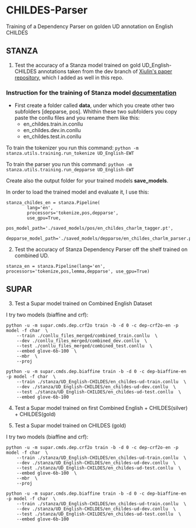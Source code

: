 # CHILDES-Parser
Training of a Dependency Parser on golden UD annotation on English CHILDES 

## STANZA 

1. Test the accuracy of a Stanza model trained on gold UD_English-CHILDES annotations taken from the dev branch of [Xiulin's paper repository](https://github.com/UniversalDependencies/UD_English-CHILDES), which I added as well in this repo.

### Instruction for the training of Stanza model [documentation](https://stanfordnlp.github.io/stanza/training_and_evaluation.html)

- First create a folder called **data**, under which you create other two subfolders [depparse, pos]. Whithin these two subfolders you copy paste the conllu files and you rename them like this:
    - en_childes.train.in.conllu
    - en_childes.dev.in.conllu
    - en_childes.test.in.conllu

To train the tokenizer you run this command:
`python -m stanza.utils.training.run_tokenize UD_English-EWT`

To train the parser you run this command:
`python -m stanza.utils.training.run_depparse UD_English-EWT`

Create also the output folder for your trained models **save_models**.

In order to load the trained model and evaluate it, I use this:

```
stanza_childes_en = stanza.Pipeline(
        lang='en',
        processors='tokenize,pos,depparse',
        use_gpu=True,
        pos_model_path='./saved_models/pos/en_childes_charlm_tagger.pt',
        depparse_model_path='./saved_models/depparse/en_childes_charlm_parser.pt')
```


2. Test the accuracy of Stanza Dependency Parser off the shelf trained on combined UD. 

`stanza_en = stanza.Pipeline(lang='en', processors='tokenize,pos,lemma,depparse', use_gpu=True)`


## SUPAR 

3. Test a Supar model trained on Combined English Dataset

I try two models (biaffine and crf):

```
python -u -m supar.cmds.dep.crf2o train -b -d 0 -c dep-crf2o-en -p model -f char  \
    --train ./conllu_files_merged/combined_train.conllu  \
    --dev ./conllu_files_merged/combined_dev.conllu  \
    --test ./conllu_files_merged/combined_test.conllu  \
    --embed glove-6b-100  \
    --mbr  \
    --proj
```

```
python -u -m supar.cmds.dep.biaffine train -b -d 0 -c dep-biaffine-en -p model -f char  \
    --train ./stanza/UD_English-CHILDES/en_childes-ud-train.conllu  \
    --dev ./stanza/UD_English-CHILDES/en_childes-ud-dev.conllu  \
    --test ./stanza/UD_English-CHILDES/en_childes-ud-test.conllu  \
    --embed glove-6b-100   
```


4. Test a Supar model trained on first Combined English + CHILDES(silver) + CHILDES(gold)

5. Test a Supar model trained on CHILDES (gold)

I try two models (biaffine and crf):

```
python -u -m supar.cmds.dep.crf2o train -b -d 0 -c dep-crf2o-en -p model -f char  \
    --train ./stanza/UD_English-CHILDES/en_childes-ud-train.conllu  \
    --dev ./stanza/UD_English-CHILDES/en_childes-ud-dev.conllu  \
    --test ./stanza/UD_English-CHILDES/en_childes-ud-test.conllu  \
    --embed glove-6b-100  \
    --mbr  \
    --proj
```

```
python -u -m supar.cmds.dep.biaffine train -b -d 0 -c dep-biaffine-en -p model -f char  \
    --train ./stanza/UD_English-CHILDES/en_childes-ud-train.conllu  \
    --dev ./stanza/UD_English-CHILDES/en_childes-ud-dev.conllu  \
    --test ./stanza/UD_English-CHILDES/en_childes-ud-test.conllu  \
    --embed glove-6b-100   
```





